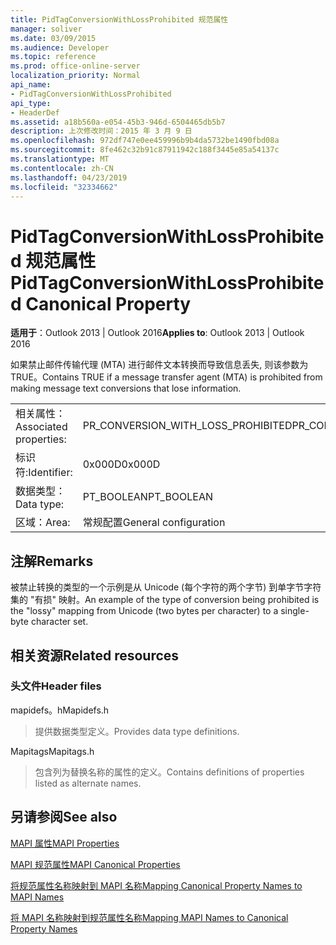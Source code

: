 ```yaml
---
title: PidTagConversionWithLossProhibited 规范属性
manager: soliver
ms.date: 03/09/2015
ms.audience: Developer
ms.topic: reference
ms.prod: office-online-server
localization_priority: Normal
api_name:
- PidTagConversionWithLossProhibited
api_type:
- HeaderDef
ms.assetid: a18b560a-e054-45b3-946d-6504465db5b7
description: 上次修改时间：2015 年 3 月 9 日
ms.openlocfilehash: 972df747e0ee459996b9b4da5732be1490fbd08a
ms.sourcegitcommit: 8fe462c32b91c87911942c188f3445e85a54137c
ms.translationtype: MT
ms.contentlocale: zh-CN
ms.lasthandoff: 04/23/2019
ms.locfileid: "32334662"
---
```

# <a name="pidtagconversionwithlossprohibited-canonical-property"></a><span data-ttu-id="3284d-103">PidTagConversionWithLossProhibited 规范属性</span><span class="sxs-lookup"><span data-stu-id="3284d-103">PidTagConversionWithLossProhibited Canonical Property</span></span>

  
  
<span data-ttu-id="3284d-104">**适用于**：Outlook 2013 | Outlook 2016</span><span class="sxs-lookup"><span data-stu-id="3284d-104">**Applies to**: Outlook 2013 | Outlook 2016</span></span> 
  
<span data-ttu-id="3284d-105">如果禁止邮件传输代理 (MTA) 进行邮件文本转换而导致信息丢失, 则该参数为 TRUE。</span><span class="sxs-lookup"><span data-stu-id="3284d-105">Contains TRUE if a message transfer agent (MTA) is prohibited from making message text conversions that lose information.</span></span> 
  
|||
|:-----|:-----|
|<span data-ttu-id="3284d-106">相关属性：</span><span class="sxs-lookup"><span data-stu-id="3284d-106">Associated properties:</span></span>  <br/> |<span data-ttu-id="3284d-107">PR_CONVERSION_WITH_LOSS_PROHIBITED</span><span class="sxs-lookup"><span data-stu-id="3284d-107">PR_CONVERSION_WITH_LOSS_PROHIBITED</span></span>  <br/> |
|<span data-ttu-id="3284d-108">标识符:</span><span class="sxs-lookup"><span data-stu-id="3284d-108">Identifier:</span></span>  <br/> |<span data-ttu-id="3284d-109">0x000D</span><span class="sxs-lookup"><span data-stu-id="3284d-109">0x000D</span></span>  <br/> |
|<span data-ttu-id="3284d-110">数据类型：</span><span class="sxs-lookup"><span data-stu-id="3284d-110">Data type:</span></span>  <br/> |<span data-ttu-id="3284d-111">PT_BOOLEAN</span><span class="sxs-lookup"><span data-stu-id="3284d-111">PT_BOOLEAN</span></span>  <br/> |
|<span data-ttu-id="3284d-112">区域：</span><span class="sxs-lookup"><span data-stu-id="3284d-112">Area:</span></span>  <br/> |<span data-ttu-id="3284d-113">常规配置</span><span class="sxs-lookup"><span data-stu-id="3284d-113">General configuration</span></span>  <br/> |
   
## <a name="remarks"></a><span data-ttu-id="3284d-114">注解</span><span class="sxs-lookup"><span data-stu-id="3284d-114">Remarks</span></span>

<span data-ttu-id="3284d-115">被禁止转换的类型的一个示例是从 Unicode (每个字符的两个字节) 到单字节字符集的 "有损" 映射。</span><span class="sxs-lookup"><span data-stu-id="3284d-115">An example of the type of conversion being prohibited is the "lossy" mapping from Unicode (two bytes per character) to a single-byte character set.</span></span> 
  
## <a name="related-resources"></a><span data-ttu-id="3284d-116">相关资源</span><span class="sxs-lookup"><span data-stu-id="3284d-116">Related resources</span></span>

### <a name="header-files"></a><span data-ttu-id="3284d-117">头文件</span><span class="sxs-lookup"><span data-stu-id="3284d-117">Header files</span></span>

<span data-ttu-id="3284d-118">mapidefs。h</span><span class="sxs-lookup"><span data-stu-id="3284d-118">Mapidefs.h</span></span>
  
> <span data-ttu-id="3284d-119">提供数据类型定义。</span><span class="sxs-lookup"><span data-stu-id="3284d-119">Provides data type definitions.</span></span>
    
<span data-ttu-id="3284d-120">Mapitags</span><span class="sxs-lookup"><span data-stu-id="3284d-120">Mapitags.h</span></span>
  
> <span data-ttu-id="3284d-121">包含列为替换名称的属性的定义。</span><span class="sxs-lookup"><span data-stu-id="3284d-121">Contains definitions of properties listed as alternate names.</span></span>
    
## <a name="see-also"></a><span data-ttu-id="3284d-122">另请参阅</span><span class="sxs-lookup"><span data-stu-id="3284d-122">See also</span></span>



[<span data-ttu-id="3284d-123">MAPI 属性</span><span class="sxs-lookup"><span data-stu-id="3284d-123">MAPI Properties</span></span>](mapi-properties.md)
  
[<span data-ttu-id="3284d-124">MAPI 规范属性</span><span class="sxs-lookup"><span data-stu-id="3284d-124">MAPI Canonical Properties</span></span>](mapi-canonical-properties.md)
  
[<span data-ttu-id="3284d-125">将规范属性名称映射到 MAPI 名称</span><span class="sxs-lookup"><span data-stu-id="3284d-125">Mapping Canonical Property Names to MAPI Names</span></span>](mapping-canonical-property-names-to-mapi-names.md)
  
[<span data-ttu-id="3284d-126">将 MAPI 名称映射到规范属性名称</span><span class="sxs-lookup"><span data-stu-id="3284d-126">Mapping MAPI Names to Canonical Property Names</span></span>](mapping-mapi-names-to-canonical-property-names.md)

